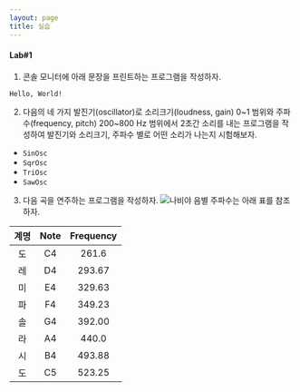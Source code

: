 ```yaml
---
layout: page
title: 실습
---
```


#### Lab#1

1. 콘솔 모니터에 아래 문장을 프린트하는 프로그램을 작성하자.
```
Hello, World!
```

2. 다음의 네 가지 발진기(oscillator)로 소리크기(loudness, gain) 0~1 범위와 주파수(frequency, pitch) 200~800 Hz 범위에서 2초간 소리를 내는 프로그램을 작성하여 발진기와 소리크기, 주파수 별로 어떤 소리가 나는지 시험해보자.
- `SinOsc`
- `SqrOsc`
- `TriOsc`
- `SawOsc`

3. 다음 곡을 연주하는 프로그램을 작성하자.
![나비야](https://i.imgur.com/Bm2QOBF.png)
음별 주파수는 아래 표를 참조하자.

| 계명 | Note | Frequency | 
|:----:|:-----:|:-----:| 
| 도 | C4 | 261.6 | 
| 레 | D4 | 293.67 | 
| 미 | E4 | 329.63 | 
| 파 | F4 | 349.23 | 
| 솔 | G4 | 392.00 | 
| 라 | A4 | 440.0 | 
| 시 | B4 | 493.88 | 
| 도 | C5 | 523.25 |

